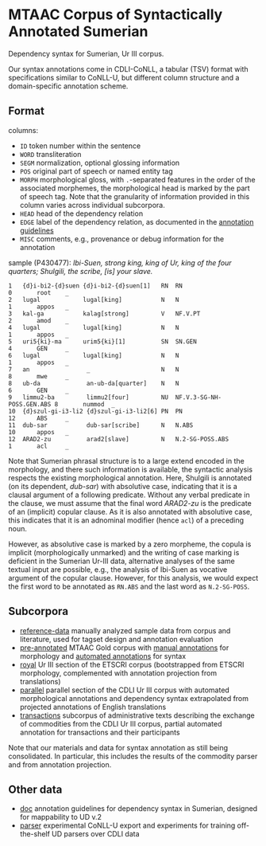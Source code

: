 # MTAAC Corpus of Syntactically Annotated Sumerian

Dependency syntax for Sumerian, Ur III corpus. 

Our syntax annotations come in CDLI-CoNLL, a tabular (TSV) format with specifications similar to CoNLL-U, but different column structure and a domain-specific annotation scheme.

## Format

columns:

- `ID` token number within the sentence
- `WORD` transliteration
- `SEGM` normalization, optional glossing information
- `POS` original part of speech or named entity tag
- `MORPH` morphological gloss, with `.`-separated features in the order of the associated morphemes, the morphological head is marked by the part of speech tag. Note that the granularity of information provided in this column varies across individual subcorpora.
- `HEAD` head of the dependency relation
- `EDGE` label of the dependency relation, as documented in the [annotation guidelines](doc)
- `MISC` comments, e.g., provenance or debug information for the annotation

sample (P430477): *Ibi-Suen, strong king, king of Ur, king of the four quarters; Shulgili, the scribe, [is] your slave.*

    1   {d}i-bi2-{d}suen {d}i-bi2-{d}suen[1]   RN  RN                        0       root    _
    2   lugal            lugal[king]           N   N                         1       appos   _
    3   kal-ga           kalag[strong]         V   NF.V.PT                   2       amod    _
    4   lugal            lugal[king]           N   N                         1       appos   _
    5   uri5{ki}-ma      urim5{ki}[1]          SN  SN.GEN                    4       GEN     _
    6   lugal            lugal[king]           N   N                         1       appos   _
    7   an                _                    N   N                         8       mwe     _
    8   ub-da             an-ub-da[quarter]    N   N                         6       GEN     _
    9   limmu2-ba         limmu2[four]         NU  NF.V.3-SG-NH-POSS.GEN.ABS 8       nummod  _
    10  {d}szul-gi-i3-li2 {d}szul-gi-i3-li2[6] PN  PN                        12      ABS     _
    11  dub-sar           dub-sar[scribe]      N   N.ABS                     10      appos   _
    12  ARAD2-zu          arad2[slave]         N   N.2-SG-POSS.ABS           1       acl     _

Note that Sumerian phrasal structure is to a large extend encoded in the morphology, and there such information is available, the syntactic analysis respects the existing morphological annotation. Here, Shulgili is annotated (on its dependent, *dub-sar*) with absolutive case, indicating that it is a clausal argument of a following predicate. Without any verbal predicate in the clause, we must assume that the final word *ARAD2-zu* is the predicate of an (implicit) copular clause. As it is also annotated with absolutive case, this indicates that it is an adnominal modifier (hence `acl`) of a preceding noun.

However, as absolutive case is marked by a zero morpheme, the copula is implicit (morphologically unmarked) and the writing of case marking is deficient in the Sumerian Ur-III data, alternative analyses of the same textual input are possible, e.g., the analysis of Ibi-Suen as vocative argument of the copular clause. However, for this analysis, we would expect the first word to be annotated as `RN.ABS` and the last word as `N.2-SG-POSS`.

## Subcorpora

- [reference-data](reference-data) manually analyzed sample data from corpus and literature, used for tagset design and annotation evaluation
- [pre-annotated](pre-annotated) MTAAC Gold corpus with [manual annotations](https://github.com/cdli-gh/mtaac_gold_corpus/tree/workflow/morph/to_dict) for morphology and [automated annotations](https://github.com/cdli-gh/mtaac_work/tree/master/parse) for syntax
- [royal](royal) Ur III section of the ETSCRI corpus (bootstrapped from ETSCRI morphology, complemented with annotation projection from translations)
- [parallel](parallel) parallel section of the CDLI Ur III corpus with automated morphological annotations and dependency syntax extrapolated from projected annotations of English translations
- [transactions](transactions) subcorpus of administrative texts describing the exchange of commodities from the CDLI Ur III corpus, partial automated annotation for transactions and their participants

Note that our materials and data for syntax annotation as still being consolidated. In particular, this includes the results of the commodity parser and from annotation projection.

## Other data

- [doc](doc) annotation guidelines for dependency syntax in Sumerian, designed for mappability to UD v.2
- [parser](parser) experimental CoNLL-U export and experiments for training off-the-shelf UD parsers over CDLI data


